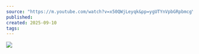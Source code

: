 ```yaml
---
source: "https://m.youtube.com/watch?v=x50QWjLeyqk&pp=ygUTYnVpbGRpbmcgYSB3b3Jrc2hvcA%3D%3D#"
published:
created: 2025-09-10
tags:
---
```

![](https://www.youtube.com/watch?v=x50QWjLeyqk)